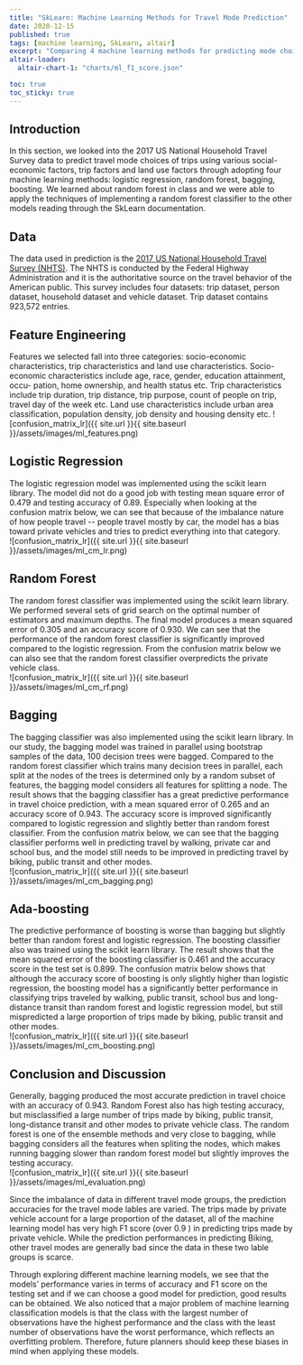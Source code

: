 ```yaml
---
title: "SkLearn: Machine Learning Methods for Travel Mode Prediction"
date: 2020-12-15
published: true
tags: [machine learning, SkLearn, altair]
excerpt: "Comparing 4 machine learning methods for predicting mode choice."
altair-loader:
  altair-chart-1: "charts/ml_f1_score.json"

toc: true
toc_sticky: true
---
```

## Introduction
In this section, we looked into the 2017 US National Household Travel Survey data to predict travel mode choices of trips using various social-economic factors, trip factors and land use factors through adopting four machine learning methods: logistic regression,
random forest, bagging, boosting. We learned about random forest in class and we were able to apply the techniques of implementing a random forest classifier to the other models reading through the SkLearn documentation.

## Data
The data used in prediction is the [2017 US National Household Travel Survey (NHTS)](https://nhts.ornl.gov/).
The NHTS is conducted by the Federal Highway Administration and it is the authoritative source on the
travel behavior of the American public. This survey includes four datasets: trip dataset, person dataset,
household dataset and vehicle dataset. Trip dataset contains 923,572 entries. 

## Feature Engineering
Features we selected fall into three categories: socio-economic characteristics, trip characteristics and land
use characteristics. Socio-economic characteristics include age, race, gender, education attainment, occu-
pation, home ownership, and health status etc. Trip characteristics include trip duration, trip distance, trip
purpose, count of people on trip, travel day of the week etc. Land use characteristics include urban area
classification, population density, job density and housing density etc.
![confusion_matrix_lr]({{ site.url }}{{ site.baseurl }}/assets/images/ml_features.png)

## Logistic Regression
The logistic regression model was implemented using the scikit learn library. The model did not do a good job with testing mean square error of 0.479 and testing accuracy of 0.89. Especially when looking at the confusion matrix below, we can see that because of the imbalance nature of how people travel -- people travel mostly by car, the model has a bias toward private vehicles and tries to predict everything into that category.
<br/>
![confusion_matrix_lr]({{ site.url }}{{ site.baseurl }}/assets/images/ml_cm_lr.png)

## Random Forest
The random forest classifier was implemented using the scikit learn library. We performed several sets of grid search on the optimal number of estimators and maximum depths. The final model produces a mean squared error of 0.305 and an accuracy score of 0.930. We can see that the performance of the random forest classifier is significantly improved compared to the logistic regression. From the confusion matrix below we can also see that the random forest classifier overpredicts the private vehicle class.
<br/>
![confusion_matrix_lr]({{ site.url }}{{ site.baseurl }}/assets/images/ml_cm_rf.png)

## Bagging
The bagging classifier was also implemented using the scikit learn library. In our study, the bagging model was trained in parallel using bootstrap samples of the data, 100 decision trees were bagged. Compared to the random forest classifier which trains many decision trees in parallel, each split at the nodes of the trees is determined only by a random subset of features, the bagging model considers all features for splitting a node. The result shows that the bagging classifier has a great predictive performance in travel choice prediction, with a mean squared error of 0.265 and an accuracy score of 0.943. The accuracy score is improved significantly compared to logistic regression and slightly better than random forest classifier. From the confusion matrix below, we can see that the bagging classifier performs well in predicting travel by walking, private car and school bus, and the model still needs to be improved in predicting travel by biking, public transit and other modes.
<br/>
![confusion_matrix_lr]({{ site.url }}{{ site.baseurl }}/assets/images/ml_cm_bagging.png)

## Ada-boosting
The predictive performance of boosting is worse than bagging but slightly better than random forest and logistic regression. The boosting classifier also was trained using the scikit learn library. The result shows that the mean squared error of the boosting classifier is 0.461 and the accuracy score in the test set is 0.899. The confusion matrix below shows that although the accuracy score of boosting is only slightly higher than logistic regression, the boosting model has a significantly better performance in classifying trips traveled by walking, public transit, school bus and long-distance transit than random forest and logistic regression model, but still mispredicted a large proportion of trips made by biking, public transit and other modes.
<br/>
![confusion_matrix_lr]({{ site.url }}{{ site.baseurl }}/assets/images/ml_cm_boosting.png)

## Conclusion and Discussion
Generally, bagging produced the most accurate prediction in travel choice with an accuracy of 0.943. Random Forest
also has high testing accuracy, but misclassified a large number of trips made by biking, public transit,
long-distance transit and other modes to private vehicle class. The random forest is one of the ensemble methods and very close to bagging, while bagging considers all the features when spliting the nodes, which makes running bagging slower than random forest model but slightly improves the testing accuracy.
<br/>
![confusion_matrix_lr]({{ site.url }}{{ site.baseurl }}/assets/images/ml_evaluation.png)

Since the imbalance of data in different travel mode groups, the prediction accuracies for the travel mode lables are varied. The trips made by private vehicle account for a large proportion of the dataset, all of the machine learning model has very high F1 score (over 0.9 ) in predicting trips made by private vehicle. While the prediction performances in predicting Biking, other travel modes are generally bad since the data in these two lable groups is scarce. 
<br/>
<div id="altair-chart-1"></div>

Through exploring different machine learning models, we see that the models’ performance varies in terms of accuracy and F1 score on the testing set and if we can choose a good model for prediction, good results can be obtained. We also noticed that a major problem of machine learning classification models is that the class with the largest number of observations have the highest performance and the class with the least number of observations have the worst performance, which reflects an overfitting problem. Therefore, future planners should keep these biases in mind when applying these models. 
